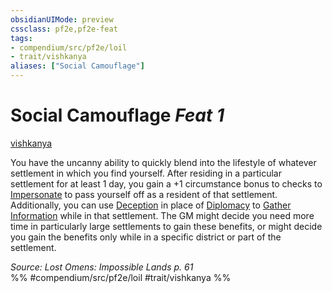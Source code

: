 ```yaml
---
obsidianUIMode: preview
cssclass: pf2e,pf2e-feat
tags:
- compendium/src/pf2e/loil
- trait/vishkanya
aliases: ["Social Camouflage"]
---
```

# Social Camouflage  *Feat 1*  
[vishkanya](/rules/traits/vishkanya-loil.md)  


You have the uncanny ability to quickly blend into the lifestyle of whatever settlement in which you find yourself. After residing in a particular settlement for at least 1 day, you gain a +1 circumstance bonus to checks to [Impersonate](/rules/actions/impersonate.md) to pass yourself off as a resident of that settlement. Additionally, you can use [Deception](/compendium/skills.md#Deception) in place of [Diplomacy](/compendium/skills.md#Diplomacy) to [Gather Information](/rules/actions/gather-information.md) while in that settlement. The GM might decide you need more time in particularly large settlements to gain these benefits, or might decide you gain the benefits only while in a specific district or part of the settlement.

*Source: Lost Omens: Impossible Lands p. 61*  
%% #compendium/src/pf2e/loil #trait/vishkanya %%